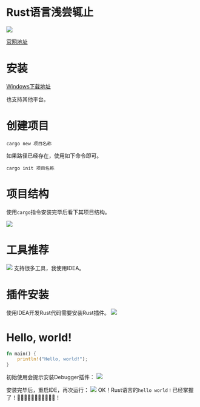 # Rust语言浅尝辄止
![](https://itlab1024-1256529903.cos.ap-beijing.myqcloud.com/202301191827284.png)

[官网地址](https://www.rust-lang.org/)
# 安装
[Windows下载地址](https://static.rust-lang.org/rustup/dist/x86_64-pc-windows-msvc/rustup-init.exe)

也支持其他平台。
# 创建项目
```shell
cargo new 项目名称
```
如果路径已经存在，使用如下命令即可。
```shell
cargo init 项目名称
```
# 项目结构
使用`cargo`指令安装完毕后看下其项目结构。

![](https://itlab1024-1256529903.cos.ap-beijing.myqcloud.com/202301191821820.png)

# 工具推荐
![](https://itlab1024-1256529903.cos.ap-beijing.myqcloud.com/202301191819967.png)
支持很多工具，我使用IDEA。
# 插件安装
使用IDEA开发Rust代码需要安装Rust插件。
![](https://itlab1024-1256529903.cos.ap-beijing.myqcloud.com/202301191820745.png)
# Hello, world!
```rust
fn main() {
    println!("Hello, world!");
}
```
初始使用会提示安装Debugger插件：
![](https://itlab1024-1256529903.cos.ap-beijing.myqcloud.com/202301191823052.png)

安装完毕后，重启IDE，再次运行：
![](https://itlab1024-1256529903.cos.ap-beijing.myqcloud.com/202301191824175.png)
OK！Rust语言的`hello world！`已经掌握了！🤣🤣🤣🤣🤣🤣🤣🤣🤣🤣🤣！
